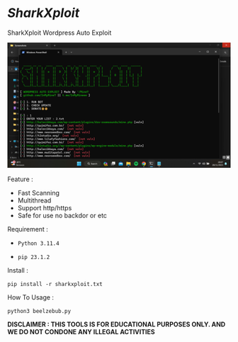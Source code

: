 # _SharkXploit_
SharkXploit Wordpress Auto Exploit

<img src="https://raw.githubusercontent.com/InMyMine7/SharkXploit/main/wpex.png">

Feature : 
- Fast Scanning
- Multithread
- Support http/https
- Safe for use no backdor or etc

Requirement :

- `Python 3.11.4`

- `pip 23.1.2`

Install :

```
pip install -r sharkxploit.txt
```
How To Usage :

```
python3 beelzebub.py
```

**DISCLAIMER : THIS TOOLS IS FOR EDUCATIONAL PURPOSES ONLY. 
AND WE DO NOT CONDONE ANY ILLEGAL ACTIVITIES**
